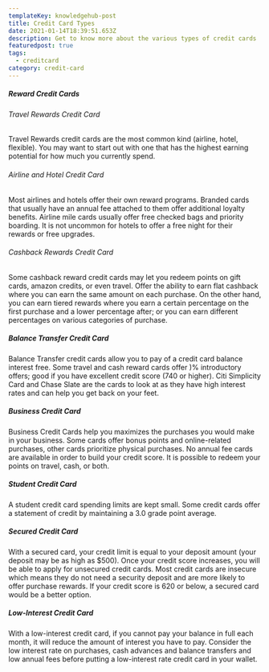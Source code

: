 ```yaml
---
templateKey: knowledgehub-post
title: Credit Card Types
date: 2021-01-14T18:39:51.653Z
description: Get to know more about the various types of credit cards
featuredpost: true
tags:
  - creditcard
category: credit-card
---
```

##### Reward Credit Cards

###### Travel Rewards Credit Card
Travel Rewards credit cards are the most common kind (airline, hotel, flexible). You may want to start out with one that has the highest earning potential for how much you currently spend.

###### Airline and Hotel Credit Card
Most airlines and hotels offer their own reward programs. Branded cards that usually have an annual fee attached to them offer additional loyalty benefits. Airline mile cards usually offer free checked bags and priority boarding. It is not uncommon for hotels to offer a free night for their rewards or free upgrades. 

###### Cashback Rewards Credit Card
Some cashback reward credit cards may let you redeem points on gift cards, amazon credits, or even travel. Offer the ability to earn flat cashback where you can earn the same amount on each purchase. On the other hand, you can earn tiered rewards where you earn a certain percentage on the first purchase and a lower percentage after; or you can earn different percentages on various categories of purchase.



##### Balance Transfer Credit Card

Balance Transfer credit cards allow you to pay of a credit card balance interest free. Some travel and cash reward cards offer )% introductory offers; good if you have excellent credit score (740 or higher). Citi Simplicity Card and Chase Slate are the cards to look at as they have high interest rates and can help you get back on your feet. 



##### Business Credit Card

Business Credit Cards help you maximizes the purchases you would make in your business. Some cards offer bonus points and online-related purchases, other cards prioritize physical purchases. No annual fee cards are available in order to build your credit score. It is possible to redeem your points on travel, cash, or both.



##### Student Credit Card

A student credit card spending limits are kept small. Some credit cards offer a statement of credit by maintaining a 3.0 grade point average. 



##### Secured Credit Card

With a secured card, your credit limit is equal to your deposit amount (your deposit may be as high as $500). Once your credit score increases, you will be able to apply for unsecured credit cards. Most credit cards are insecure which means they do not need a security deposit and are more likely to offer purchase rewards. If your credit score is 620 or below, a secured card would be a better option.   



##### Low-Interest Credit Card

With a low-interest credit card, if you cannot pay your balance in full each month, it will reduce the amount of interest you have to pay. Consider the low interest rate on purchases, cash advances and balance transfers and low annual fees before putting a low-interest rate credit card in your wallet.    